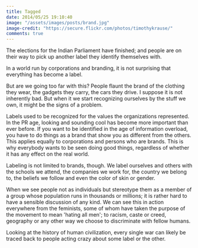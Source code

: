 ```yaml
---
title: Tagged
date: 2014/05/25 19:10:40
image: "/assets/images/posts/brand.jpg"
image-credit: "https://secure.flickr.com/photos/timothykrause/"
comments: true
---
```


The elections for the Indian Parliament have finished; and people are on their way to pick up another label they identify themselves with.<span class="more"></span>

In a world run by corporations and branding, it is not surprising that everything has become a label.

But are we going too far with this? People flaunt the brand of the clothing they wear, the gadgets they carry, the cars they drive. I suppose it is not inherently bad. But when it we start recognizing ourselves by the stuff we own, it might be the signs of a problem.

Labels used to be recognized for the values the organizations represented. In the PR age, looking and sounding cool has become more important than ever before. If you want to be identified in the age of information overload, you have to do things as a brand that show you as different from the others. This applies equally to corporations and persons who are brands. This is why everybody wants to be seen doing good things, regardless of whether it has any effect on the real world.

Labeling is not limited to brands, though. We label ourselves and others with the schools we attend, the companies we work for, the country we belong to, the beliefs we follow and even the color of skin or gender. 

When we see people not as individuals but stereotype them as a member of a group whose population runs in thousands or millions; it is rather hard to have a sensible discussion of any kind. We can see this in action everywhere from the feminists, some of whom have taken the purpose of the movement to mean 'hating all men'; to racism, caste or creed, geography or any other way we choose to discriminate with fellow humans.

Looking at the history of human civilization, every single war can likely be traced back to people acting crazy about some label or the other.